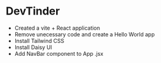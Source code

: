# DevTinder

- Created a vite + React application
- Remove unecessary code and create a Hello World app
- Install Tailwind CSS
- Install Daisy Ul
- Add NavBar component to App .jsx




